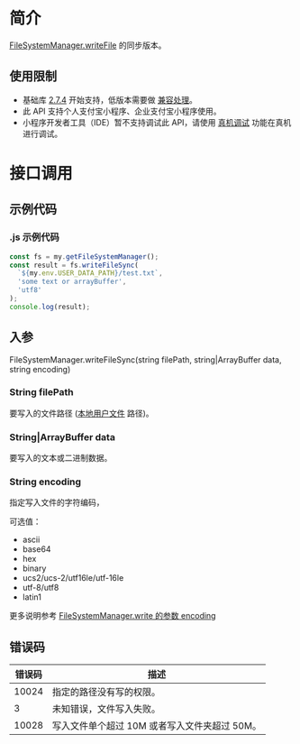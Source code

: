 # 简介

[FileSystemManager.writeFile](https://opendocs.alipay.com/mini/api/022b6s) 的同步版本。

## 使用限制

- 基础库 [2.7.4](https://opendocs.alipay.com/mini/framework/lib-upgrade-v2) 开始支持，低版本需要做 [兼容处理](https://docs.alipay.com/mini/framework/compatibility)。
- 此 API 支持个人支付宝小程序、企业支付宝小程序使用。
- 小程序开发者工具（IDE）暂不支持调试此 API，请使用 [真机调试](https://opendocs.alipay.com/mini/ide/remote-debug) 功能在真机进行调试。

# 接口调用

## 示例代码

### .js 示例代码

```javascript
const fs = my.getFileSystemManager();
const result = fs.writeFileSync(
  `${my.env.USER_DATA_PATH}/test.txt`,
  'some text or arrayBuffer',
  'utf8'
);
console.log(result);
```

## 入参
FileSystemManager.writeFileSync(string filePath, string|ArrayBuffer data, string encoding)
### String filePath

要写入的文件路径 ([本地用户文件](https://opendocs.alipay.com/mini/03dt4s#%E6%9C%AC%E5%9C%B0%E7%94%A8%E6%88%B7%E6%96%87%E4%BB%B6) 路径)。

### String|ArrayBuffer data

要写入的文本或二进制数据。

### String encoding

指定写入文件的字符编码，

可选值：<ul><li>ascii</li><li>base64</li><li>hex</li><li>binary</li><li>ucs2/ucs-2/utf16le/utf-16le</li><li>utf-8/utf8</li><li>latin1</li></ul>
更多说明参考 [FileSystemManager.write 的参数 encoding](https://opendocs.alipay.com/mini/api/022b6s#encoding)

## 错误码

| **错误码** | **描述**                                      |
| ---------- | --------------------------------------------- |
| 10024      | 指定的路径没有写的权限。                      |
| 3          | 未知错误，文件写入失败。                      |
| 10028      | 写入文件单个超过 10M 或者写入文件夹超过 50M。 |
